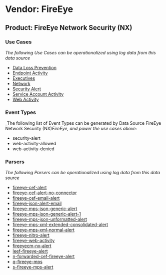 Vendor: FireEye
===============
Product: FireEye Network Security (NX)
--------------------------------------

### Use Cases

_The following Use Cases can be operationalized using log data from this data source_

* [Data Loss Prevention](../UseCases/usecase_data_loss_prevention.md)
* [Endpoint Activity](../UseCases/usecase_endpoint_activity.md)
* [Executives](../UseCases/usecase_executives.md)
* [Network](../UseCases/usecase_network.md)
* [Security Alert](../UseCases/usecase_security_alert.md)
* [Service Account Activity](../UseCases/usecase_service_account_activity.md)
* [Web Activity](../UseCases/usecase_web_activity.md)


### Event Types

_The following list of Event Types can be generated by Data Source FireEye Network Security (NX)_FireEye, and power the use cases above:_

- security-alert
- web-activity-allowed
- web-activity-denied


### Parsers

_The following Parsers can be operationalized using log data from this data source_

* [fireeye-cef-alert](../Parsers/parserContent_fireeye-cef-alert.md)
* [fireeye-cef-alert-no-connector](../Parsers/parserContent_fireeye-cef-alert-no-connector.md)
* [fireeye-cef-email-alert](../Parsers/parserContent_fireeye-cef-email-alert.md)
* [fireeye-json-alert-email](../Parsers/parserContent_fireeye-json-alert-email.md)
* [fireeye-mps-json-generic-alert](../Parsers/parserContent_fireeye-mps-json-generic-alert.md)
* [fireeye-mps-json-generic-alert-1](../Parsers/parserContent_fireeye-mps-json-generic-alert-1.md)
* [fireeye-mps-json-unformatted-alert](../Parsers/parserContent_fireeye-mps-json-unformatted-alert.md)
* [fireeye-mps-xml-extended-consolidated-alert](../Parsers/parserContent_fireeye-mps-xml-extended-consolidated-alert.md)
* [fireeye-mps-xml-normal-alert](../Parsers/parserContent_fireeye-mps-xml-normal-alert.md)
* [fireeye-nitro-alert](../Parsers/parserContent_fireeye-nitro-alert.md)
* [fireeye-web-activity](../Parsers/parserContent_fireeye-web-activity.md)
* [fireeyecm-nx-alert](../Parsers/parserContent_fireeyecm-nx-alert.md)
* [leef-fireeye-alert](../Parsers/parserContent_leef-fireeye-alert.md)
* [n-forwarded-cef-fireeye-alert](../Parsers/parserContent_n-forwarded-cef-fireeye-alert.md)
* [q-fireeye-mps](../Parsers/parserContent_q-fireeye-mps.md)
* [s-fireeye-mps-alert](../Parsers/parserContent_s-fireeye-mps-alert.md)
